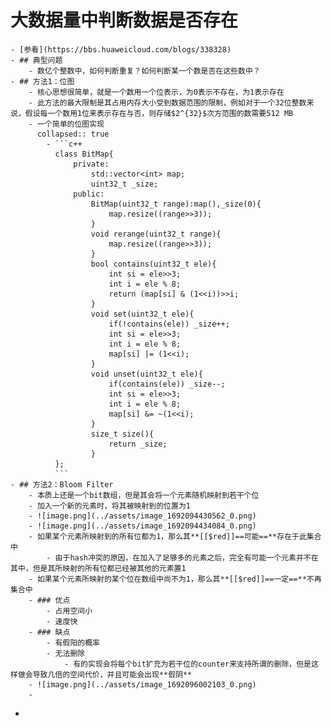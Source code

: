 # 大数据量中判断数据是否存在
	- [参看](https://bbs.huaweicloud.com/blogs/338328)
	- ## 典型问题
		- 数亿个整数中，如何判断重复？如何判断某一个数是否在这些数中？
	- ## 方法1：位图
		- 核心思想很简单，就是一个数用一个位表示，为0表示不存在，为1表示存在
		- 此方法的最大限制是其占用内存大小受到数据范围的限制，例如对于一个32位整数来说，假设每一个数用1位来表示存在与否，则存储$2^{32}$次方范围的数需要512 MB
		- 一个简单的位图实现
		  collapsed:: true
			- ```c++
			  class BitMap{
			      private:
			          std::vector<int> map;
			          uint32_t _size;
			      public:
			          BitMap(uint32_t range):map(),_size(0){
			              map.resize((range>>3));
			          }
			          void rerange(uint32_t range){
			              map.resize((range>>3));
			          }
			          bool contains(uint32_t ele){
			              int si = ele>>3;
			              int i = ele % 8;
			              return (map[si] & (1<<i))>>i;
			          }
			          void set(uint32_t ele){
			              if(!contains(ele)) _size++;
			              int si = ele>>3;
			              int i = ele % 8;
			              map[si] |= (1<<i);
			          }
			          void unset(uint32_t ele){
			              if(contains(ele)) _size--;
			              int si = ele>>3;
			              int i = ele % 8;
			              map[si] &= ~(1<<i);
			          }
			          size_t size(){
			              return _size;
			          }
			  };
			  ```
	- ## 方法2：Bloom Filter
		- 本质上还是一个bit数组，但是其会将一个元素随机映射到若干个位
		- 加入一个新的元素时，将其被映射到的位置为1
		- ![image.png](../assets/image_1692094430562_0.png)
		- ![image.png](../assets/image_1692094434084_0.png)
		- 如果某个元素所映射到的所有位都为1，那么其**[[$red]]==可能==**存在于此集合中
			- 由于hash冲突的原因，在加入了足够多的元素之后，完全有可能一个元素并不在其中，但是其所映射的所有位都已经被其他的元素置1
		- 如果某个元素所映射的某个位在数组中尚不为1，那么其**[[$red]]==一定==**不再集合中
		- ### 优点
			- 占用空间小
			- 速度快
		- ### 缺点
			- 有假阳的概率
			- 无法删除
				- 有的实现会将每个bit扩充为若干位的counter来支持所谓的删除，但是这样做会导致几倍的空间代价，并且可能会出现**假阴**
		- ![image.png](../assets/image_1692096002103_0.png)
		-
-